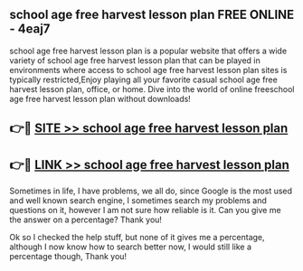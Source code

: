 ## school age free harvest lesson plan FREE ONLINE - 4eaj7

school age free harvest lesson plan is a popular website that offers a wide variety of school age free harvest lesson plan that can be played in environments where access to school age free harvest lesson plan sites is typically restricted,Enjoy playing all your favorite casual school age free harvest lesson plan, office, or home. Dive into the world of online freeschool age free harvest lesson plan without downloads!

## 👉🔴 [SITE >> school age free harvest lesson plan](http://news.freeplayer.one?title=school_age_free_harvest_lesson_plan&ref=FRRE)

## 👉🔴 [LINK >> school age free harvest lesson plan](http://news.freeplayer.one?title=school_age_free_harvest_lesson_plan&ref=FREE)

Sometimes in life, I have problems, we all do, since Google is the most used and well known search engine, I sometimes search my problems and questions on it, however I am not sure how reliable is it. Can you give me the answer on a percentage? Thank you!

Ok so I checked the help stuff, but none of it gives me a percentage, although I now know how to search better now, I would still like a percentage though, Thank you!